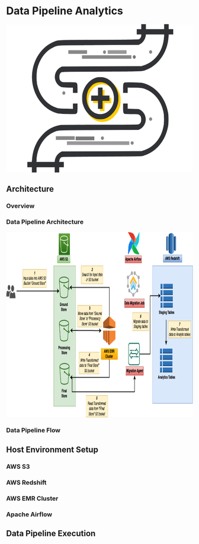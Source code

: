 # Data Pipeline Analytics
<a href=""><img src="images/Header.png" align="centre" height="400" width="700"></a>

## Architecture

### Overview

### Data Pipeline Architecture

<a href=""><img src="images/Architecture_1.png" align="centre" height="500" width="1200"></a>

### Data Pipeline Flow

## Host Environment Setup

### AWS S3

### AWS Redshift

### AWS EMR Cluster

### Apache Airflow

## Data Pipeline Execution
